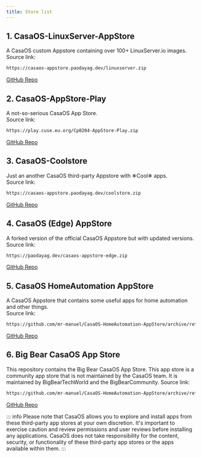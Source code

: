 ```yaml
---
title: Store list
---
```


## 1. CasaOS-LinuxServer-AppStore

A CasaOS custom Appstore containing over 100+ LinuxServer.io images.  
Source link:

``` bash
https://casaos-appstore.paodayag.dev/linuxserver.zip
```

[GitHub Repo](https://github.com/WisdomSky/CasaOS-LinuxServer-AppStore)

## 2. CasaOS-AppStore-Play

A not-so-serious CasaOS App Store.  
Source link:

``` bash
https://play.cuse.eu.org/Cp0204-AppStore-Play.zip
```
[GitHub Repo](https://github.com/Cp0204/CasaOS-AppStore-Play)

## 3. CasaOS-Coolstore

Just an another CasaOS third-party Appstore with ❄Cool❄ apps.  
Source link:

``` bash
https://casaos-appstore.paodayag.dev/coolstore.zip
```
[GitHub Repo](https://github.com/WisdomSky/CasaOS-Coolstore)

## 4. CasaOS (Edge) AppStore

 A forked version of the official CasaOS Appstore but with updated versions.  
Source link:

``` bash
https://paodayag.dev/casaos-appstore-edge.zip
```
[GitHub Repo](https://github.com/WisdomSky/CasaOS-AppStore-Edge)

## 5. CasaOS HomeAutomation AppStore

 A CasaOS Appstore that contains some useful apps for home automation and other things.  
Source link:

``` bash
https://github.com/mr-manuel/CasaOS-HomeAutomation-AppStore/archive/refs/tags/latest.zip
```
[GitHub Repo](https://github.com/mr-manuel/CasaOS-HomeAutomation-AppStore)

## 6. Big Bear CasaOS App Store

This repository contains the Big Bear CasaOS App Store. This app store is a community app store that is not maintained by the CasaOS team. It is maintained by BigBearTechWorld and the BigBearCommunity.
Source link:

``` bash
https://github.com/mr-manuel/CasaOS-HomeAutomation-AppStore/archive/refs/tags/latest.zip
```
[GitHub Repo](https://github.com/mr-manuel/CasaOS-HomeAutomation-AppStore)

::: info
Please note that CasaOS allows you to explore and install apps from these third-party app stores at your own discretion. It's important to exercise caution and review permissions and user reviews before installing any applications. CasaOS does not take responsibility for the content, security, or functionality of these third-party app stores or the apps available within them.
:::


